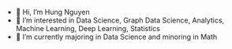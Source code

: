 - 👋 Hi, I’m Hung Nguyen
- 👀 I’m interested in Data Science, Graph Data Science, Analytics, Machine Learning, Deep Learning, Statistics
- 🌱 I’m currently majoring in Data Science and minoring in Math

<!---
hungiee/hungiee is a ✨ special ✨ repository because its `README.md` (this file) appears on your GitHub profile.
You can click the Preview link to take a look at your changes.
--->
